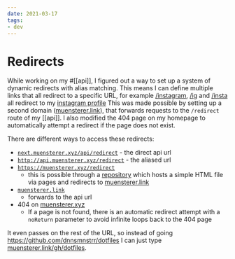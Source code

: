 ```yaml
---
date: 2021-03-17
tags:
- dev
---
```


# Redirects

While working on my #[[api]], I figured out a way to set up a system of dynamic redirects with alias matching. This means I can define multiple links that all redirect to a specific URL, for example [/instagram](http://muensterer.link/instagram), [/ig](http://muensterer.link/ig) and [/insta](http://muensterer.link/insta) all redirect to my [instagram profile](https://www.instagram.com/dnnsmnstrr/)
This was made possible by setting up a second domain ([muensterer.link](http://muensterer.link)), that forwards requests to the `/redirect` route of my [[api]]. I also modified the 404 page on my homepage to automatically attempt a redirect if the page does not exist.

There are different ways to access these redirects:

- [`next.muensterer.xyz/api/redirect`](https://next.muensterer.xyz/api/redirect) - the direct api url
- [`http://api.muensterer.xyz/redirect`](http://api.muensterer.xyz/redirect) - the aliased url
- [`https://muensterer.xyz/redirect`](https://muensterer.xyz/redirect)
   - this is possible through a [repository](https://github.com/dnnsmnstrr/redirect) which hosts a simple HTML file via pages and redirects to [muensterer.link](http://muensterer.link)
- [`muensterer.link`](http://muensterer.link)
  - forwards to the api url
- 404 on [muensterer.xyz](https://muensterer.xyz)
  - If a page is not found, there is an automatic redirect attempt with a `noReturn` parameter to avoid infinite loops back to the 404 page

It even passes on the rest of the URL, so instead of going https://github.com/dnnsmnstrr/dotfiles I can just type [muensterer.link/gh/dotfiles](http://muensterer.link/gh/dotfiles).
